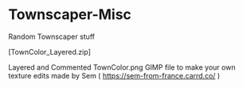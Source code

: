 # Townscaper-Misc
Random Townscaper stuff

[TownColor_Layered.zip]

Layered and Commented TownColor.png GIMP file to make your own texture edits
made by Sem ( https://sem-from-france.carrd.co/ )
